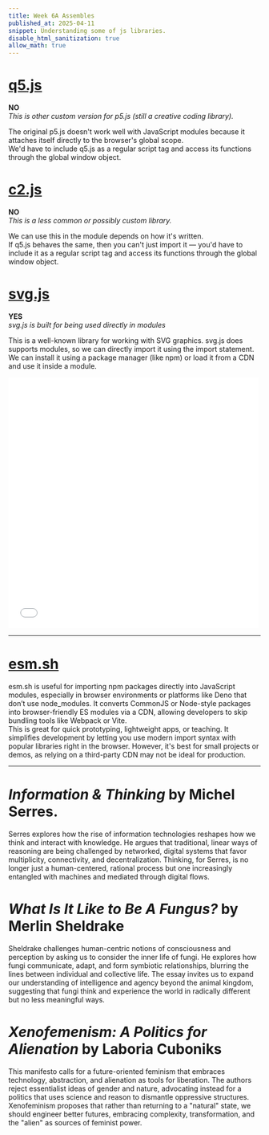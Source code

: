 ```yaml
---
title: Week 6A Assembles
published_at: 2025-04-11
snippet: Understanding some of js libraries.
disable_html_sanitization: true
allow_math: true
---
```

# [q5.js](https://q5js.org/home/) 
**NO**<br>
    *This is other custom version for p5.js (still a creative coding library).*<br>
<p>
        The original p5.js doesn't work well with JavaScript modules because it attaches itself directly to the browser's global scope.<br>
        We'd have to include q5.js as a regular script tag and access its functions through the global window object.
</p>

# [c2.js](https://c2js.org/)
**NO** <br>
*This is a less common or possibly custom library.* <br>
    <p>
        We can use this in the module depends on how it's written.<br>
        If q5.js behaves the same, then you can't just import it — you'd have to include it as a regular script tag and access its functions through the global window object.
    </p>   


# [svg.js](https://svgjs.dev/docs/3.2/) 
**YES**<br>
    *svg.js is built for being used directly in modules*
    <br>
    <p>
        This is a well-known library for working with SVG graphics.
        svg.js does supports modules, so we can directly import it using the import statement.<br>
        We can install it using a package manager (like npm) or load it from a CDN and use it inside a module.
    </p>

<iframe src="animation.html" width="500" height="500" frameborder="0"></iframe>

<hr>

# [esm.sh](https://esm.sh/)


<p>esm.sh is useful for importing npm packages directly into JavaScript modules, especially in browser environments or platforms like Deno that don’t use node_modules. It converts CommonJS or Node-style packages into browser-friendly ES modules via a CDN, allowing developers to skip bundling tools like Webpack or Vite.<br>This is great for quick prototyping, lightweight apps, or teaching. It simplifies development by letting you use modern import syntax with popular libraries right in the browser. However, it's best for small projects or demos, as relying on a third-party CDN may not be ideal for production.</p>

<hr>

# *Information & Thinking* by Michel Serres.
Serres explores how the rise of information technologies reshapes how we think and interact with knowledge. He argues that traditional, linear ways of reasoning are being challenged by networked, digital systems that favor multiplicity, connectivity, and decentralization. Thinking, for Serres, is no longer just a human-centered, rational process but one increasingly entangled with machines and mediated through digital flows.

# *What Is It Like to Be A Fungus?* by Merlin Sheldrake
Sheldrake challenges human-centric notions of consciousness and perception by asking us to consider the inner life of fungi. He explores how fungi communicate, adapt, and form symbiotic relationships, blurring the lines between individual and collective life. The essay invites us to expand our understanding of intelligence and agency beyond the animal kingdom, suggesting that fungi think and experience the world in radically different but no less meaningful ways.

# *Xenofemenism: A Politics for Alienation* by Laboria Cuboniks 
This manifesto calls for a future-oriented feminism that embraces technology, abstraction, and alienation as tools for liberation. The authors reject essentialist ideas of gender and nature, advocating instead for a politics that uses science and reason to dismantle oppressive structures. Xenofeminism proposes that rather than returning to a "natural" state, we should engineer better futures, embracing complexity, transformation, and the "alien" as sources of feminist power.